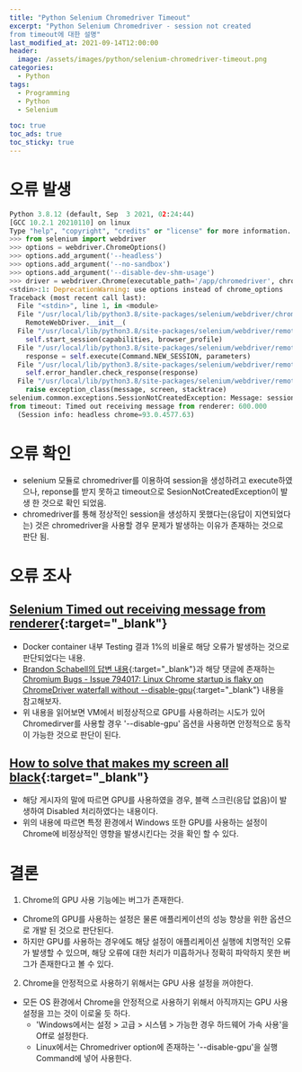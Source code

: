 ```yaml
---
title: "Python Selenium Chromedriver Timeout"
excerpt: "Python Selenium Chromedriver - session not created
from timeout에 대한 설명"
last_modified_at: 2021-09-14T12:00:00
header:
  image: /assets/images/python/selenium-chromedriver-timeout.png
categories:
  - Python
tags:
  - Programming
  - Python
  - Selenium

toc: true
toc_ads: true
toc_sticky: true
---
```

# 오류 발생
```python
Python 3.8.12 (default, Sep  3 2021, 02:24:44)
[GCC 10.2.1 20210110] on linux
Type "help", "copyright", "credits" or "license" for more information.
>>> from selenium import webdriver
>>> options = webdriver.ChromeOptions()
>>> options.add_argument('--headless')
>>> options.add_argument('--no-sandbox')
>>> options.add_argument('--disable-dev-shm-usage')
>>> driver = webdriver.Chrome(executable_path='/app/chromedriver', chrome_options=options)
<stdin>:1: DeprecationWarning: use options instead of chrome_options
Traceback (most recent call last):
  File "<stdin>", line 1, in <module>
  File "/usr/local/lib/python3.8/site-packages/selenium/webdriver/chrome/webdriver.py", line 76, in __init__
    RemoteWebDriver.__init__(
  File "/usr/local/lib/python3.8/site-packages/selenium/webdriver/remote/webdriver.py", line 157, in __init__
    self.start_session(capabilities, browser_profile)
  File "/usr/local/lib/python3.8/site-packages/selenium/webdriver/remote/webdriver.py", line 252, in start_session
    response = self.execute(Command.NEW_SESSION, parameters)
  File "/usr/local/lib/python3.8/site-packages/selenium/webdriver/remote/webdriver.py", line 321, in execute
    self.error_handler.check_response(response)
  File "/usr/local/lib/python3.8/site-packages/selenium/webdriver/remote/errorhandler.py", line 242, in check_response
    raise exception_class(message, screen, stacktrace)
selenium.common.exceptions.SessionNotCreatedException: Message: session not created
from timeout: Timed out receiving message from renderer: 600.000
  (Session info: headless chrome=93.0.4577.63)
```

# 오류 확인
- selenium 모듈로 chromedriver를 이용하여 session을 생성하려고 execute하였으나, reponse를 받지 못하고 timeout으로 SesionNotCreatedException이 발생 한 것으로 확인 되었음.
- chromedriver를 통해 정상적인 session을 생성하지 못했다는(응답이 지연되었다는) 것은 chromedriver을 사용할 경우 문제가 발생하는 이유가 존재하는 것으로 판단 됨.

# 오류 조사
## [Selenium Timed out receiving message from renderer](https://stackoverflow.com/questions/48450594/selenium-timed-out-receiving-message-from-renderer){:target="_blank"}
- Docker container 내부 Testing 결과 1%의 비율로 해당 오류가 발생하는 것으로 판단되었다는 내용.
- [Brandon Schabell의 답변 내용](https://stackoverflow.com/a/48453280){:target="_blank"}과 해당 댓글에 존재하는 [Chromium Bugs - Issue 794017: Linux Chrome startup is flaky on ChromeDriver waterfall without --disable-gpu](https://bugs.chromium.org/p/chromium/issues/detail?id=794017){:target="_blank"} 내용을 참고해보자.
- 위 내용을 읽어보면 VM에서 비정상적으로 GPU를 사용하려는 시도가 있어 Chromedirver를 사용할 경우 '--disable-gpu' 옵션을 사용하면 안정적으로 동작이 가능한 것으로 판단이 된다.

## [How to solve that makes my screen all black](https://www.turnoffthelights.com/support/browser-extension/makes-my-screen-all-black/){:target="_blank"}
- 해당 게시자의 말에 따르면 GPU를 사용하였을 경우, 블랙 스크린(응답 없음)이 발생하여 Disabled 처리하였다는 내용이다.
- 위의 내용에 따르면 특정 환경에서 Windows 또한 GPU를 사용하는 설정이 Chrome에 비정상적인 영향을 발생시킨다는 것을 확인 할 수 있다.

# 결론
1. Chrome의 GPU 사용 기능에는 버그가 존재한다.
- Chrome의 GPU를 사용하는 설정은 물론 애플리케이션의 성능 향상을 위한 옵션으로 개발 된 것으로 판단된다.
- 하지만 GPU를 사용하는 경우에도 해당 설정이 애플리케이션 실행에 치명적인 오류가 발생할 수 있으며, 해당 오류에 대한 처리가 미흡하거나 정확히 파악하지 못한 버그가 존재한다고 볼 수 있다.

2. Chrome을 안정적으로 사용하기 위해서는 GPU 사용 설정을 꺼야한다.
- 모든 OS 환경에서 Chrome을 안정적으로 사용하기 위해서 아직까지는 GPU 사용 설정을 끄는 것이 이로울 듯 하다.
  - 'Windows에서는 설정 > 고급 > 시스템 > 가능한 경우 하드웨어 가속 사용'을 Off로 설정한다.
  - Linux에서는 Chromedriver option에 존재하는 '--disable-gpu'을 실행 Command에 넣어 사용한다.